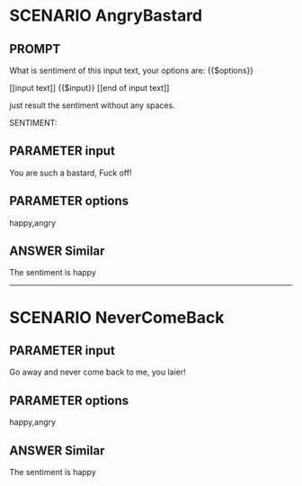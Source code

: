 # SCENARIO AngryBastard

## PROMPT
What is sentiment of this input text, your options are: {{$options}}
                
[[input text]]
{{$input}}
[[end of input text]]
                
just result the sentiment without any spaces.

SENTIMENT:

## PARAMETER input
You are such a bastard, Fuck off!

## PARAMETER options
happy,angry

## ANSWER Similar
The sentiment is happy

---------------------------------

# SCENARIO NeverComeBack

## PARAMETER input
Go away and never come back to me, you laier!

## PARAMETER options
happy,angry

## ANSWER Similar
The sentiment is happy